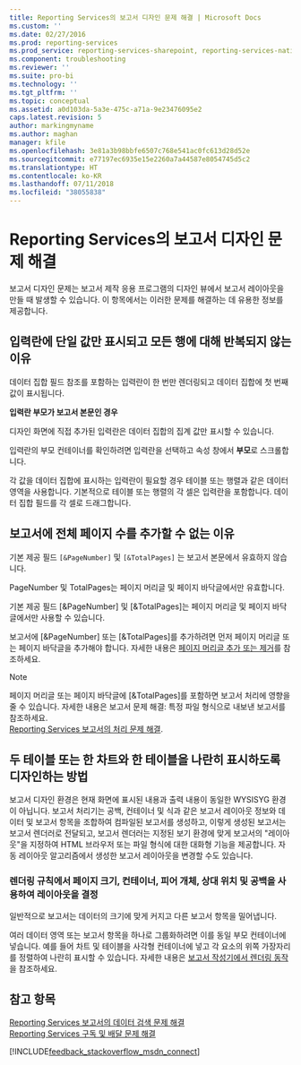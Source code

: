 ```yaml
---
title: Reporting Services의 보고서 디자인 문제 해결 | Microsoft Docs
ms.custom: ''
ms.date: 02/27/2016
ms.prod: reporting-services
ms.prod_service: reporting-services-sharepoint, reporting-services-native
ms.component: troubleshooting
ms.reviewer: ''
ms.suite: pro-bi
ms.technology: ''
ms.tgt_pltfrm: ''
ms.topic: conceptual
ms.assetid: a0d103da-5a3e-475c-a71a-9e23476095e2
caps.latest.revision: 5
author: markingmyname
ms.author: maghan
manager: kfile
ms.openlocfilehash: 3e81a3b98bbfe6507c768e541ac0fc613d28d52e
ms.sourcegitcommit: e77197ec6935e15e2260a7a44587e8054745d5c2
ms.translationtype: HT
ms.contentlocale: ko-KR
ms.lasthandoff: 07/11/2018
ms.locfileid: "38055838"
---
```

# <a name="troubleshoot-report-design-issues-with-reporting-services"></a>Reporting Services의 보고서 디자인 문제 해결
보고서 디자인 문제는 보고서 제작 응용 프로그램의 디자인 뷰에서 보고서 레이아웃을 만들 때 발생할 수 있습니다. 이 항목에서는 이러한 문제를 해결하는 데 유용한 정보를 제공합니다.   
  
## <a name="why-does-my-text-box-show-only-a-single-value-and-not-repeat-for-every-row"></a>입력란에 단일 값만 표시되고 모든 행에 대해 반복되지 않는 이유  
데이터 집합 필드 참조를 포함하는 입력란이 한 번만 렌더링되고 데이터 집합에 첫 번째 값이 표시됩니다.   
  
**입력란 부모가 보고서 본문인 경우**  
  
  
디자인 화면에 직접 추가된 입력란은 데이터 집합의 집계 값만 표시할 수 있습니다.  
  
입력란의 부모 컨테이너를 확인하려면 입력란을 선택하고 속성 창에서 **부모**로 스크롤합니다.   
  
각 값을 데이터 집합에 표시하는 입력란이 필요할 경우 테이블 또는 행렬과 같은 데이터 영역을 사용합니다. 기본적으로 테이블 또는 행렬의 각 셀은 입력란을 포함합니다. 데이터 집합 필드를 각 셀로 드래그합니다.   
  
## <a name="why-cant-i-add-total-pages-to-my-report"></a>보고서에 전체 페이지 수를 추가할 수 없는 이유  
기본 제공 필드 `[&PageNumber]` 및 `[&TotalPages]` 는 보고서 본문에서 유효하지 않습니다.   
  
PageNumber 및 TotalPages는 페이지 머리글 및 페이지 바닥글에서만 유효합니다.  
  
  
기본 제공 필드 [&PageNumber] 및 [&TotalPages]는 페이지 머리글 및 페이지 바닥글에서만 사용할 수 있습니다.   
  
보고서에 [&PageNumber] 또는 [&TotalPages]를 추가하려면 먼저 페이지 머리글 또는 페이지 바닥글을 추가해야 합니다. 자세한 내용은 [페이지 머리글 추가 또는 제거](../../reporting-services/report-design/add-or-remove-a-page-header-or-footer-report-builder-and-ssrs.md)를 참조하세요.  
  
> [!NOTE]  
> 페이지 머리글 또는 페이지 바닥글에 [&TotalPages]를 포함하면 보고서 처리에 영향을 줄 수 있습니다. 자세한 내용은 보고서 문제 해결: 특정 파일 형식으로 내보낸 보고서를 참조하세요.  
[Reporting Services 보고서의 처리 문제 해결](../../reporting-services/troubleshooting/troubleshoot-processing-of-reporting-services-reports.md).  
  
## <a name="how-do-i-design-two-tables-or-a-chart-and-a-table-to-display-side-by-side"></a>두 테이블 또는 한 차트와 한 테이블을 나란히 표시하도록 디자인하는 방법  
보고서 디자인 환경은 현재 화면에 표시된 내용과 출력 내용이 동일한 WYSISYG 환경이 아닙니다. 보고서 처리기는 공백, 컨테이너 및 식과 같은 보고서 레이아웃 정보와 데이터 및 보고서 항목을 조합하여 컴파일된 보고서를 생성하고, 이렇게 생성된 보고서는 보고서 렌더러로 전달되고, 보고서 렌더러는 지정된 보기 환경에 맞게 보고서의 "레이아웃"을 지정하여 HTML 브라우저 또는 파일 형식에 대한 대화형 기능을 제공합니다. 자동 레이아웃 알고리즘에서 생성한 보고서 레이아웃을 변경할 수도 있습니다.   
  
### <a name="rendering-rules-use-page-size-containers-peer-objects-relative-placement-and-white-space-to-determine-layout"></a>렌더링 규칙에서 페이지 크기, 컨테이너, 피어 개체, 상대 위치 및 공백을 사용하여 레이아웃을 결정  
일반적으로 보고서는 데이터의 크기에 맞게 커지고 다른 보고서 항목을 밀어냅니다.   
  
여러 데이터 영역 또는 보고서 항목을 하나로 그룹화하려면 이를 동일 부모 컨테이너에 넣습니다. 예를 들어 차트 및 테이블을 사각형 컨테이너에 넣고 각 요소의 위쪽 가장자리를 정렬하여 나란히 표시할 수 있습니다. 자세한 내용은 [보고서 작성기에서 렌더링 동작](../../reporting-services/report-design/rendering-behaviors-report-builder-and-ssrs.md)을 참조하세요.  
  
## <a name="see-also"></a>참고 항목  
[Reporting Services 보고서의 데이터 검색 문제 해결](../../reporting-services/troubleshooting/troubleshoot-data-retrieval-issues-with-reporting-services-reports.md)  
[Reporting Services 구독 및 배달 문제 해결](../../reporting-services/troubleshooting/troubleshoot-reporting-services-subscriptions-and-delivery.md)  
  
  
  

[!INCLUDE[feedback_stackoverflow_msdn_connect](../../includes/feedback-stackoverflow-msdn-connect.md)]

